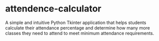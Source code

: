 # attendence-calculator
A simple and intuitive Python Tkinter application that helps students calculate their attendance percentage and determine how many more classes they need to attend to meet minimum attendance requirements.
